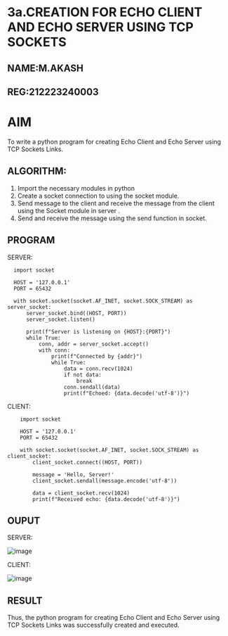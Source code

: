# 3a.CREATION FOR ECHO CLIENT AND ECHO SERVER USING TCP SOCKETS

## NAME:M.AKASH 
## REG:212223240003
# AIM
To write a python program for creating Echo Client and Echo Server using TCP
Sockets Links.
## ALGORITHM:
1. Import the necessary modules in python
2. Create a socket connection to using the socket module.
3. Send message to the client and receive the message from the client using the Socket module in
 server .
4. Send and receive the message using the send function in socket.
## PROGRAM
SERVER:
```
  import socket
  
  HOST = '127.0.0.1'  
  PORT = 65432        
  
  with socket.socket(socket.AF_INET, socket.SOCK_STREAM) as server_socket:
      server_socket.bind((HOST, PORT))
      server_socket.listen()
  
      print(f"Server is listening on {HOST}:{PORT}")
      while True:
          conn, addr = server_socket.accept()
          with conn:
              print(f"Connected by {addr}")
              while True:
                  data = conn.recv(1024)
                  if not data:
                      break
                  conn.sendall(data)
                  print(f"Echoed: {data.decode('utf-8')}")
```
CLIENT:
```
    import socket
    
    HOST = '127.0.0.1'  
    PORT = 65432  
    
    with socket.socket(socket.AF_INET, socket.SOCK_STREAM) as client_socket:
        client_socket.connect((HOST, PORT))
    
        message = 'Hello, Server!'
        client_socket.sendall(message.encode('utf-8'))
    
        data = client_socket.recv(1024)
        print(f"Received echo: {data.decode('utf-8')}")
```
## OUPUT
SERVER:

![image](https://github.com/user-attachments/assets/18b3ae68-c70c-4ea4-853c-8fe63310ebdb)

CLIENT:

![image](https://github.com/user-attachments/assets/c401c940-db3d-4af4-ac6b-88a279626fac)

## RESULT
Thus, the python program for creating Echo Client and Echo Server using TCP Sockets Links 
was successfully created and executed.
